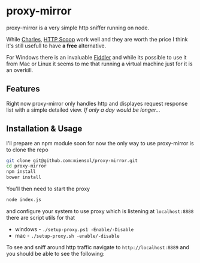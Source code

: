 proxy-mirror
============

proxy-mirror is a very simple http sniffer running on node. 

While [Charles](http://www.charlesproxy.com/), [HTTP Scoop](http://www.tuffcode.com/) work well and they are worth the price I think it's still usefull to have **a free** alternative. 

For Windows there is an invaluable [Fiddler](http://fiddler2.com/) and while its possible to use it from Mac or Linux it seems to me that running a virtual machine just for it is an overkill.

Features
-----

Right now proxy-mirror only handles http and displayes request response list with a simple detailed view. 
*If only a day would be longer...* 

Installation &amp; Usage
-----
I'll prepare an npm module soon for now the only way to use proxy-mirror is to clone the repo
```bash
git clone git@github.com:miensol/proxy-mirror.git
cd proxy-mirror
npm install
bower install
```

You'll then need to start the proxy
```bash
node index.js
```

and configure your system to use proxy which is listening at `localhost:8888` there are script utils for that
- windows - `./setup-proxy.ps1 -Enable/-Disable`
- mac - `./setup-proxy.sh -enable/-disable`

To see and sniff around http traffic navigate to `http://localhost:8889` and you should be able to see the following:
